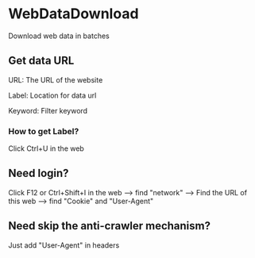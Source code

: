 # WebDataDownload
Download web data in batches

## Get data URL

URL: The URL of the website

Label: Location for data url

Keyword: Filter keyword

### How to get Label?

Click Ctrl+U in the web

## Need login?

Click F12 or Ctrl+Shift+I in the web --> find "network" --> Find the URL of this web --> find "Cookie" and "User-Agent" 

## Need skip the anti-crawler mechanism?

Just add "User-Agent" in headers

